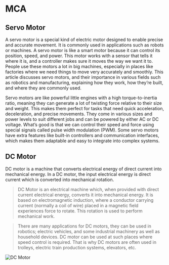 # MCA

## Servo Motor

<p>A servo motor is a special kind of electric motor designed to enable precise and accurate movement. It is commonly used in applications such as robots or machines. A servo motor is like a smart motor because it can control its position, speed, and power. This motor works with a sensor that tells it where it is, and a controller makes sure it moves the way we want it to. People use these motors a lot in big machines, especially in places like factories where we need things to move very accurately and smoothly. This article discusses servo motors, and their importance in various fields such as robotics and manufacturing, explaining how they work, how they’re built, and where they are commonly used.

Servo motors are like powerful little engines with a high torque-to-inertia ratio, meaning they can generate a lot of twisting force relative to their size and weight. This makes them perfect for tasks that need quick acceleration, deceleration, and precise movements. They come in various sizes and power levels to suit different jobs and can be powered by either AC or DC voltage. What’s good is that we can control their speed and force using special signals called pulse width modulation (PWM). Some servo motors have extra features like built-in controllers and communication interfaces, which makes them adaptable and easy to integrate into complex systems.</p>

## DC Motor

<p>DC motor is a machine that converts electrical energy of direct current into mechanical energy. In a DC motor, the input electrical energy is direct current which is converted into mechanical rotation.</p>

> DC Motor is an electrical machine which, when provided with direct current electrical energy, converts it into mechanical energy. It is based on electromagnetic induction, where a conductor carrying current (normally a coil of wire) placed in a magnetic field experiences force to rotate. This rotation is used to perform mechanical work.

> There are many applications for DC motors, they can be used in robotics; electric vehicles, and some industrial machinery as well as household devices. DC motor can be used at such places where speed control is required. That is why DC motors are often used in trolleys, electric train production systems, elevators, etc.

<img src = "https://media.geeksforgeeks.org/wp-content/uploads/20240206190817/DC-Motor-3.png" alt = "DC Motor"> 
